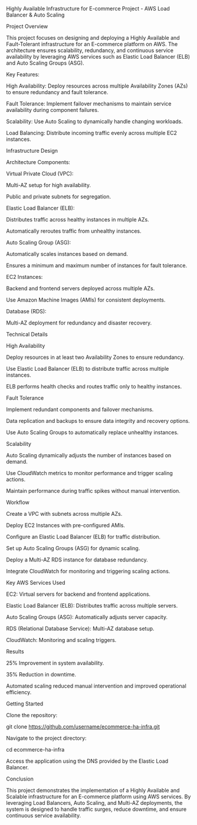 Highly Available Infrastructure for E-commerce Project - AWS Load Balancer & Auto Scaling

Project Overview

This project focuses on designing and deploying a Highly Available and Fault-Tolerant infrastructure for an E-commerce platform on AWS. 
The architecture ensures scalability, redundancy, and continuous service availability by leveraging AWS services such as Elastic Load Balancer (ELB) and Auto Scaling Groups (ASG).

Key Features:

High Availability: Deploy resources across multiple Availability Zones (AZs) to ensure redundancy and fault tolerance.

Fault Tolerance: Implement failover mechanisms to maintain service availability during component failures.

Scalability: Use Auto Scaling to dynamically handle changing workloads.

Load Balancing: Distribute incoming traffic evenly across multiple EC2 instances.

Infrastructure Design

Architecture Components:

Virtual Private Cloud (VPC):

Multi-AZ setup for high availability.

Public and private subnets for segregation.

Elastic Load Balancer (ELB):

Distributes traffic across healthy instances in multiple AZs.

Automatically reroutes traffic from unhealthy instances.

Auto Scaling Group (ASG):

Automatically scales instances based on demand.

Ensures a minimum and maximum number of instances for fault tolerance.

EC2 Instances:

Backend and frontend servers deployed across multiple AZs.

Use Amazon Machine Images (AMIs) for consistent deployments.

Database (RDS):

Multi-AZ deployment for redundancy and disaster recovery.

Technical Details

High Availability

Deploy resources in at least two Availability Zones to ensure redundancy.

Use Elastic Load Balancer (ELB) to distribute traffic across multiple instances.

ELB performs health checks and routes traffic only to healthy instances.

Fault Tolerance

Implement redundant components and failover mechanisms.

Data replication and backups to ensure data integrity and recovery options.

Use Auto Scaling Groups to automatically replace unhealthy instances.

Scalability

Auto Scaling dynamically adjusts the number of instances based on demand.

Use CloudWatch metrics to monitor performance and trigger scaling actions.

Maintain performance during traffic spikes without manual intervention.

Workflow

Create a VPC with subnets across multiple AZs.

Deploy EC2 Instances with pre-configured AMIs.

Configure an Elastic Load Balancer (ELB) for traffic distribution.

Set up Auto Scaling Groups (ASG) for dynamic scaling.

Deploy a Multi-AZ RDS instance for database redundancy.

Integrate CloudWatch for monitoring and triggering scaling actions.

Key AWS Services Used

EC2: Virtual servers for backend and frontend applications.

Elastic Load Balancer (ELB): Distributes traffic across multiple servers.

Auto Scaling Groups (ASG): Automatically adjusts server capacity.

RDS (Relational Database Service): Multi-AZ database setup.

CloudWatch: Monitoring and scaling triggers.

Results

25% Improvement in system availability.

35% Reduction in downtime.

Automated scaling reduced manual intervention and improved operational efficiency.

Getting Started

Clone the repository:

git clone https://github.com/username/ecommerce-ha-infra.git

Navigate to the project directory:

cd ecommerce-ha-infra

Access the application using the DNS provided by the Elastic Load Balancer.

Conclusion

This project demonstrates the implementation of a Highly Available and Scalable infrastructure for an E-commerce platform using AWS services. 
By leveraging Load Balancers, Auto Scaling, and Multi-AZ deployments, the system is designed to handle traffic surges, reduce downtime, and ensure continuous service availability.
